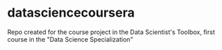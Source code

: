 datasciencecoursera
===================

Repo created for the course project in the Data Scientist's Toolbox, first course in the "Data Science Specialization"
